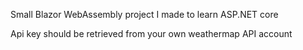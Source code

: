 Small Blazor WebAssembly project I made to learn ASP.NET core

Api key should be retrieved from your own weathermap API account
